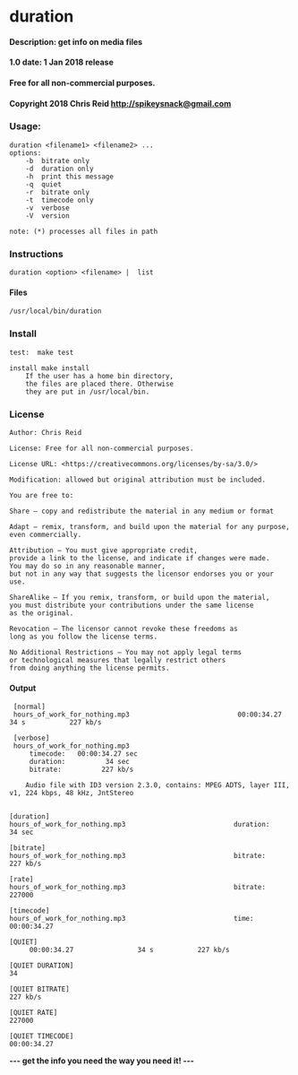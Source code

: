 # duration 

#### Description:  get info on media files


#### 1.0  date:	1 Jan 2018 release 

#### Free for all non-commercial purposes.
#### Copyright 2018 Chris Reid <http://spikeysnack@gmail.com>

### Usage: 

	duration <filename1> <filename2> ...
	options:
		-b	bitrate only
		-d	duration only
		-h	print this message 
		-q	quiet 
		-r	bitrate only 
		-t	timecode only 
		-v	verbose 
		-V	version 

	note: (*) processes all files in path


### Instructions 

	duration <option> <filename> |  list


#### Files

    /usr/local/bin/duration

   

### Install
	test:  make test

	install make install
	    If the user has a home bin directory,
	    the files are placed there. Otherwise
	    they are put in /usr/local/bin.
			
			
### License
    
    Author: Chris Reid
    
    License: Free for all non-commercial purposes.
    
    License URL: <https://creativecommons.org/licenses/by-sa/3.0/>
    
    Modification: allowed but original attribution must be included.
    
    You are free to:
    
    Share — copy and redistribute the material in any medium or format
    
    Adapt — remix, transform, and build upon the material for any purpose,
    even commercially.
    
    Attribution — You must give appropriate credit,
    provide a link to the license, and indicate if changes were made.
    You may do so in any reasonable manner,
    but not in any way that suggests the licensor endorses you or your use.
    
    ShareAlike — If you remix, transform, or build upon the material,
    you must distribute your contributions under the same license
    as the original.
    
    Revocation — The licensor cannot revoke these freedoms as
    long as you follow the license terms.
    
    No Additional Restrictions — You may not apply legal terms
    or technological measures that legally restrict others
    from doing anything the license permits.


#### Output


     [normal]
     hours_of_work_for_nothing.mp3                     		 00:00:34.27		        34 s	       227 kb/s	
     
     [verbose]
     hours_of_work_for_nothing.mp3                     	
		 timecode:	 00:00:34.27 sec	
		 duration:	        34 sec
		 bitrate:	       227 kb/s

		Audio file with ID3 version 2.3.0, contains: MPEG ADTS, layer III, v1, 224 kbps, 48 kHz, JntStereo


	[duration]
	hours_of_work_for_nothing.mp3                     		duration:	        34 sec

	[bitrate]
	hours_of_work_for_nothing.mp3                     		bitrate:	       227 kb/s

	[rate]
	hours_of_work_for_nothing.mp3                     		bitrate:	    227000

	[timecode]
	hours_of_work_for_nothing.mp3                     		time:		00:00:34.27

	[QUIET]
		 00:00:34.27		        34 s	       227 kb/s	

	[QUIET DURATION]
	34

	[QUIET BITRATE]
	227 kb/s

	[QUIET RATE]
	227000

	[QUIET TIMECODE]
	00:00:34.27




**--- get the info you need the way you need it! ---**
